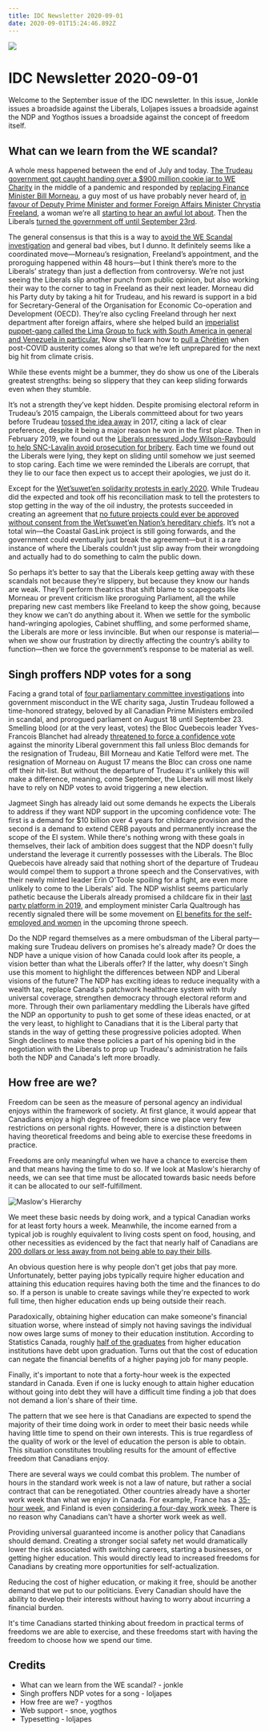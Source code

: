```yaml
---
title: IDC Newsletter 2020-09-01
date: 2020-09-01T15:24:46.892Z
---
```

![](/images/uploads/idc-logo.png)

# IDC Newsletter 2020-09-01

Welcome to the September issue of the IDC newsletter. In this issue, Jonkle issues a broadside against the Liberals, Loljapes issues a broadside against the NDP and Yogthos issues a broadside against the concept of freedom itself. 

## What can we learn from the WE scandal?

A whole mess happened between the end of July and today. [The Trudeau government got caught handing over a $900 million cookie jar to WE Charity](https://www.cbc.ca/news/politics/wecharity-trudeau-mario-dion-probe-1.5637195) in the middle of a pandemic and responded by [replacing Finance Minister Bill Morneau](https://globalnews.ca/news/7282904/bill-morneau-steps-down/), a guy most of us have probably never heard of, [in favour of Deputy Prime Minister and former Foreign Affairs Minister Chrystia Freeland](https://www.cbc.ca/news/politics/trudeau-cabinet-finance-minister-1.5690404), a woman we’re all [starting to hear an awful lot about](https://globalnews.ca/news/7291527/chrystia-freeland-finance-portfolio/). Then the Liberals [turned the government off until September 23rd](https://www.cbc.ca/news/politics/liberal-government-trudeau-prorogue-government-1.5690515).

The general consensus is that this is a way to [avoid the WE Scandal investigation](https://www.theguardian.com/world/2020/aug/18/justin-trudeau-scandal-prorogue-parliament) and general bad vibes, but I dunno. It definitely seems like a coordinated move—Morneau’s resignation, Freeland’s appointment, and the proroguing happened within 48 hours—but I think there’s more to the Liberals’ strategy than just a deflection from controversy. We’re not just seeing the Liberals slip another punch from public opinion, but also working their way to the corner to tag in Freeland as their next leader. Morneau did his Party duty by taking a hit for Trudeau, and his reward is support in a bid for Secretary-General of the Organisation for Economic Co-operation and Development (OECD). They’re also cycling Freeland through her next department after foreign affairs, where she helped build an [imperialist puppet-gang called the Lima Group to fuck with South America in general and Venezuela in particular.](https://www.canada.ca/en/global-affairs/news/2019/02/lima-group-declaration-february-25-2019.html) Now she’ll learn how to [pull a Chrétien](https://canadiandimension.com/articles/view/jean-chretiens-austerity-made-canada-less-prepared-for-covid-19) when post-COVID austerity comes along so that we’re left unprepared for the next big hit from climate crisis.

While these events might be a bummer, they do show us one of the Liberals greatest strengths: being so slippery that they can keep sliding forwards even when they stumble.

It’s not a strength they’ve kept hidden. Despite promising electoral reform in Trudeau’s 2015 campaign, the Liberals committeed about for two years before Trudeau [tossed the idea away](https://www.macleans.ca/politics/ottawa/trudeau-abandons-promise-for-electoral-reform/) in 2017, citing a lack of clear preference, despite it being a major reason he won in the first place. Then in February 2019, we found out the [Liberals pressured Jody Wilson-Raybould to help SNC-Lavalin avoid prosecution for bribery](https://www.cnn.com/2019/03/06/americas/canada-politics-explainer/index.html). Each time we found out the Liberals were lying, they kept on sliding until somehow we just seemed to stop caring. Each time we were reminded the Liberals are corrupt, that they lie to our face then expect us to accept their apologies, we just do it.

Except for the [Wet’suwet’en solidarity protests in early 2020](https://www.thestar.com/news/canada/2020/02/11/key-moments-in-the-coastal-gaslink-and-wetsuweten-conflict-a-timeline.html). While Trudeau did the expected and took off his reconciliation mask to tell the protesters to stop getting in the way of the oil industry, the protests succeeded in creating an agreement that [no future projects could ever be approved without consent from the Wet’suwet’en Nation’s hereditary chiefs](https://ricochet.media/en/3109/landmark-agreement-recognizes-wetsuweten-hereditary-chiefs-and-sparks-protests-from-band-councils). It’s not a total win—the Coastal GasLink project is still going forwards, and the government could eventually just break the agreement—but it is a rare instance of where the Liberals couldn’t just slip away from their wrongdoing and actually had to do something to calm the public down.

So perhaps it’s better to say that the Liberals keep getting away with these scandals not because they’re slippery, but because they know our hands are weak. They’ll perform theatrics that shift blame to scapegoats like Morneau or prevent criticism like proroguing Parliament, all the while preparing new cast members like Freeland to keep the show going, because they know we can’t do anything about it. When we settle for the symbolic hand-wringing apologies, Cabinet shuffling, and some performed shame, the Liberals are more or less invincible. But when our response is material—when we show our frustration by directly affecting the country’s ability to function—then we force the government’s response to be material as well.

## Singh proffers NDP votes for a song

Facing a grand total of [four parliamentary committee investigations](https://globalnews.ca/news/7283553/justin-trudeau-prorogation-coronavirus/) into government misconduct in the WE charity saga, Justin Trudeau followed a time-honored strategy, beloved by all Canadian Prime Ministers embroiled in scandal, and prorogued parliament on August 18 until September 23. Smelling blood (or at the very least, votes) the Bloc Quebecois leader Yves-Francois Blanchet had already [threatened to force a confidence vote](https://nationalpost.com/news/politics/senate-meets-to-vote-on-bill-on-wage-subsidy-disability-payments-for-covid-19) against the minority Liberal government this fall unless Bloc demands for the resignation of Trudeau, Bill Morneau and Katie Telford were met. The resignation of Morneau on August 17 means the Bloc can cross one name off their hit-list. But without the departure of Trudeau it's unlikely this will make a difference, meaning, come September, the Liberals will most likely have to rely on NDP votes to avoid triggering a new election. 

Jagmeet Singh has already laid out some demands he expects the Liberals to address if they want NDP support in the upcoming confidence vote: The first is a demand for $10 billion over 4 years for childcare provision and the second is a demand to extend CERB payouts and permanently increase the scope of the EI system. While there's nothing wrong with these goals in themselves, their lack of ambition does suggest that the NDP doesn't fully understand the leverage it currently possesses with the Liberals. The Bloc Quebecois have already said that nothing short of the departure of Trudeau would compel them to support a throne speech and the Conservatives, with their newly minted leader Erin O'Toole spoiling for a fight, are even more unlikely to come to the Liberals' aid. The NDP wishlist seems particularly pathetic because the Liberals already promised a childcare fix in their [last party platform in 2019](https://www2.liberal.ca/wp-content/uploads/sites/292/2019/09/Forward-A-real-plan-for-the-middle-class.pdf), and employment minister Carla Qualtrough has recently signaled there will be some movement on [EI benefits for the self-employed and women](https://www.cbc.ca/radio/thehouse/jagmeet-singh-tallies-up-the-price-for-ndp-to-support-fall-throne-speech-chris-hall-1.5695293) in the upcoming throne speech. 

Do the NDP regard themselves as a mere ombudsman of the Liberal party—making sure Trudeau delivers on promises he's already made? Or does the NDP have a unique vision of how Canada could look after its people, a vision better than what the Liberals offer? If the latter, why doesn't Singh use this moment to highlight the differences between NDP and Liberal visions of the future? The NDP has exciting ideas to reduce inequality with a wealth tax, replace Canada's patchwork healthcare system with truly universal coverage, strengthen democracy through electoral reform and more. Through their own parliamentary meddling the Liberals have gifted the NDP an opportunity to push to get some of these ideas enacted, or at the very least, to highlight to Canadians that it is the Liberal party that stands in the way of getting these progressive policies adopted. When Singh declines to make these policies a part of his opening bid in the negotiation with the Liberals to prop up Trudeau's administration he fails both the NDP and Canada's left more broadly.

## How free are we?

Freedom can be seen as the measure of personal agency an individual enjoys within the framework of society. At first glance, it would appear that Canadians enjoy a high degree of freedom since we place very few restrictions on personal rights. However, there is a distinction between having theoretical freedoms and being able to exercise these freedoms in practice.

Freedoms are only meaningful when we have a chance to exercise them and that means having the time to do so. If we look at Maslow's hierarchy of needs, we can see that time must be allocated towards basic needs before it can be allocated to our self-fulfillment.

![Maslow's Hierarchy](/images/uploads/maslows_hierarchy_of_needs.png)

We meet these basic needs by doing work, and a typical Canadian works for at least forty hours a week. Meanwhile, the income earned from a typical job is roughly equivalent to living costs spent on food, housing, and other necessities as evidenced by the fact that nearly half of Canadians are [200 dollars or less away from not being able to pay their bills](https://globalnews.ca/news/3434447/over-half-of-canadians-are-200-or-less-away-from-not-being-able-to-pay-bills/).

An obvious question here is why people don't get jobs that pay more. Unfortunately, better paying jobs typically require higher education and attaining this education  requires having both the time and the finances to do so. If a person is unable to create savings while they're expected to work full time, then higher education ends up being outside their reach.

Paradoxically, obtaining higher education can make someone's financial situation worse, where instead of simply not having savings the individual now owes large sums of money to their education institution. According to Statistics Canada, roughly [half of the graduates](https://www150.statcan.gc.ca/t1/tbl1/en/tv.action?pid=3710003601) from higher education institutions have debt upon graduation. Turns out that the cost of education can negate the financial benefits of a higher paying job for many people.

Finally, it's important to note that a forty-hour week is the expected standard in Canada. Even if one is lucky enough to attain higher education without going into debt they will have a difficult time finding a job that does not demand a lion's share of their time.

The pattern that we see here is that Canadians are expected to spend the majority of their time doing work in order to meet their basic needs while having little time to spend on their own interests. This is true regardless of the quality of work or the level of education the person is able to obtain. This situation constitutes troubling results for the amount of effective freedom that Canadians enjoy.

There are several ways we could combat this problem. The number of hours in the standard work week is not a law of nature, but rather a social contract that can be renegotiated. Other countries already have a shorter work week than what we enjoy in Canada. For example, France has a [35-hour week](https://en.wikipedia.org/wiki/35-hour_workweek), and Finland is even [considering a four-day work week](https://www.forbes.com/sites/jackkelly/2020/01/08/finlands-prime-ministers-aspirational-goal-of-a-six-hour-four-day-workweek-will-this-ever-happen/#38eff06d3638). There is no reason why Canadians can't have a shorter work week as well.

Providing universal guaranteed income is another policy that Canadians should demand. Creating a stronger social safety net would dramatically lower the risk associated with switching careers, starting a businesses, or getting higher education. This would directly lead to increased freedoms for Canadians by creating more opportunities for self-actualization.

Reducing the cost of higher education, or making it free, should be another demand that we put to our politicians. Every Canadian should have the ability to develop their interests without having to worry about incurring a financial burden.

It's time Canadians started thinking about freedom in practical terms of freedoms we are able to exercise, and these freedoms start with having the freedom to choose how we spend our time.

## Credits

* What can we learn from the WE scandal? - jonkle
* Singh proffers NDP votes for a song - loljapes
* How free are we? - yogthos
* Web support - snoe, yogthos
* Typesetting - loljapes